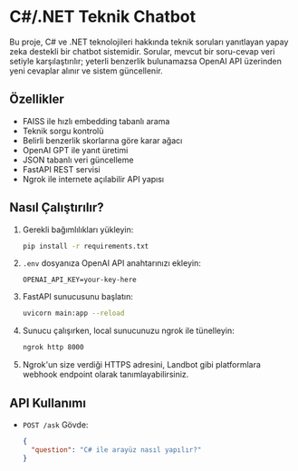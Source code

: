 # C#/.NET Teknik Chatbot

Bu proje, C# ve .NET teknolojileri hakkında teknik soruları yanıtlayan yapay zeka destekli bir chatbot sistemidir. Sorular, mevcut bir soru-cevap veri setiyle karşılaştırılır; yeterli benzerlik bulunamazsa OpenAI API üzerinden yeni cevaplar alınır ve sistem güncellenir.

## Özellikler

- FAISS ile hızlı embedding tabanlı arama
- Teknik sorgu kontrolü
- Belirli benzerlik skorlarına göre karar ağacı
- OpenAI GPT ile yanıt üretimi
- JSON tabanlı veri güncelleme
- FastAPI REST servisi
- Ngrok ile internete açılabilir API yapısı

## Nasıl Çalıştırılır?

1. Gerekli bağımlılıkları yükleyin:
   ```bash
   pip install -r requirements.txt
    ````

2. `.env` dosyanıza OpenAI API anahtarınızı ekleyin:

   ```
   OPENAI_API_KEY=your-key-here
   ```

3. FastAPI sunucusunu başlatın:

   ```bash
   uvicorn main:app --reload
   ```

4. Sunucu çalışırken, local sunucunuzu ngrok ile tünelleyin:

   ```bash
   ngrok http 8000
   ```

5. Ngrok'un size verdiği HTTPS adresini, Landbot gibi platformlara webhook endpoint olarak tanımlayabilirsiniz.

## API Kullanımı

* `POST /ask`
  Gövde:

  ```json
  {
    "question": "C# ile arayüz nasıl yapılır?"
  }
  ```